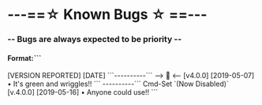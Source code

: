 # ---==☆ Known Bugs ☆ ==---
  ### -- Bugs are always expected to be priority --

#### Format:```
<BUG>
[VERSION REPORTED] [DATE]
<The Problem>
```----------```
--> 🐛 <--
[v4.0.0] [2019-05-07]
• It's green and wriggles!!
```
----------```
Cmd-Set `(Now Disabled)`
[v.4.0.0] [2019-05-16]
• Anyone could use!!
```
